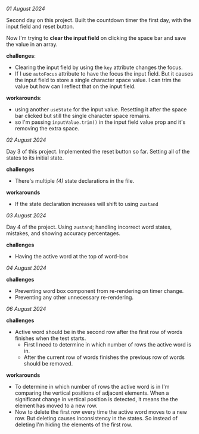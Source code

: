 *01 August 2024*

Second day on this project. Built the countdown timer the first day, with the input field and reset button. 

Now I'm trying to **clear the input field** on clicking the space bar and save the value in an array.

**challenges**:
- Clearing the input field by using the `key` attribute changes the focus.
- If I use `autoFocus` attribute to have the focus the input field. But it causes the input field to store a single character space value. I can trim the value but how can I reflect that on the input field.

**workarounds**:
- using another `useState` for the input value. Resetting it after the space bar clicked but still the single character space remains. 
- so I'm passing `inputValue.trim()` in the input field value prop and it's removing the extra space.

*02 August 2024*

Day 3 of this project. Implemented the reset button so far. Setting all of the states to its initial state.

**challenges**
- There's multiple *(4)* state declarations in the file. 

**workarounds**
- If the state declaration increases will shift to using `zustand`

*03 August 2024*

Day 4 of the project. Using `zustand`; handling incorrect word states, mistakes, and showing accuracy percentages.

**challenges**
- Having the active word at the top of word-box

*04 August 2024*

**challenges**
- Preventing word box component from re-rendering on timer change.
- Preventing any other unnecessary re-rendering.

*06 August 2024*

**challenges**
- Active word should be in the second row after the first row of words finishes when the test starts.
  - First I need to determine in which number of rows the active word is in.
  - After the current row of words finishes the previous row of words should be removed.

**workarounds**
- To determine in which number of rows the active word is in I'm comparing the vertical positions of adjacent elements. When a significant change in vertical position is detected, it means the the element has moved to a new row.
- Now to delete the first row every time the active word moves to a new row. But deleting causes inconsistency in the states. So instead of deleting I'm hiding the elements of the first row.